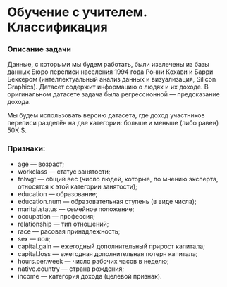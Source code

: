 # Обучение с учителем. Классификация
### Описание задачи
Данные, с которыми мы будем работать, были извлечены из базы данных Бюро переписи населения 1994 года Ронни Кохави и Барри Беккером (интеллектуальный анализ данных и визуализация, Silicon Graphics). Датасет содержит информацию о людях и их доходе. В оригинальном датасете задача была регрессионной — предсказание дохода.

Мы будем использовать версию датасета, где доход участников переписи разделён на две категории: больше и меньше (либо равен) 50K $.

### Признаки:
* age — возраст;
* workclass — статус занятости;
* fnlwgt — общий вес (число людей, которые, по мнению эксперта, относятся к этой категории занятости);
* education — образование;
* education.num — образовательная ступень (в виде числа);
* marital.status — семейное положение;
* occupation — профессия;
* relationship — тип отношений;
* race — расовая принадлежность;
* sex — пол;
* capital.gain — ежегодный дополнительный прирост капитала;
* capital.loss — ежегодная дополнительная потеря капитала;
* hours.per.week — число рабочих часов в неделю;
* native.country — страна рождения;
* income — категория дохода (целевой признак).
